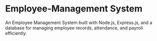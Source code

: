 # Employee-Management System
 An Employee Management System built with Node.js, Express.js, and a database for managing employee records, attendance, and payroll efficiently.
